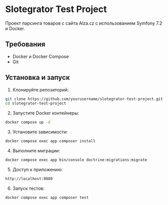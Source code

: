 # Slotegrator Test Project

Проект парсинга товаров с сайта Alza.cz с использованием Symfony 7.2 и Docker.

## Требования

- Docker и Docker Compose
- Git

## Установка и запуск

1. Клонируйте репозиторий:

```bash
git clone https://github.com/yourusername/slotegrator-test-project.git
cd slotegrator-test-project
```

2. Запустите Docker контейнеры:

```bash
docker compose up -d
```

3. Установите зависимости:

```bash
docker compose exec app composer install
```

4. Выполните миграции:

```bash
docker compose exec app bin/console doctrine:migrations:migrate
```

5. Доступ к приложению:

```bash
http://localhost:8080
```

6. Запуск тестов:

```bash
docker compose exec app composer test
```







